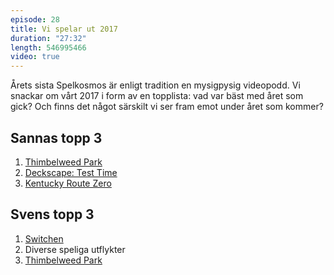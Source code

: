 ```yaml
---
episode: 28
title: Vi spelar ut 2017
duration: "27:32"
length: 546995466
video: true
---
```


Årets sista Spelkosmos är enligt tradition en mysigpysig videopodd. Vi snackar om vårt 2017 i form av en topplista: vad var bäst med året som gick? Och finns det något särskilt vi ser fram emot under året som kommer?

## Sannas topp 3

1. [Thimbelweed Park][1]
2. [Deckscape: Test Time][4]
3. [Kentucky Route Zero][2]

## Svens topp 3

1. [Switchen][3]
2. Diverse speliga utflykter
3. [Thimbelweed Park][1]

[1]: https://thimbleweedpark.com
[2]: http://kentuckyroutezero.com
[3]: https://www.nintendo.se/nintendo-switch
[4]: https://boardgamegeek.com/boardgame/218311/deckscape-test-time

